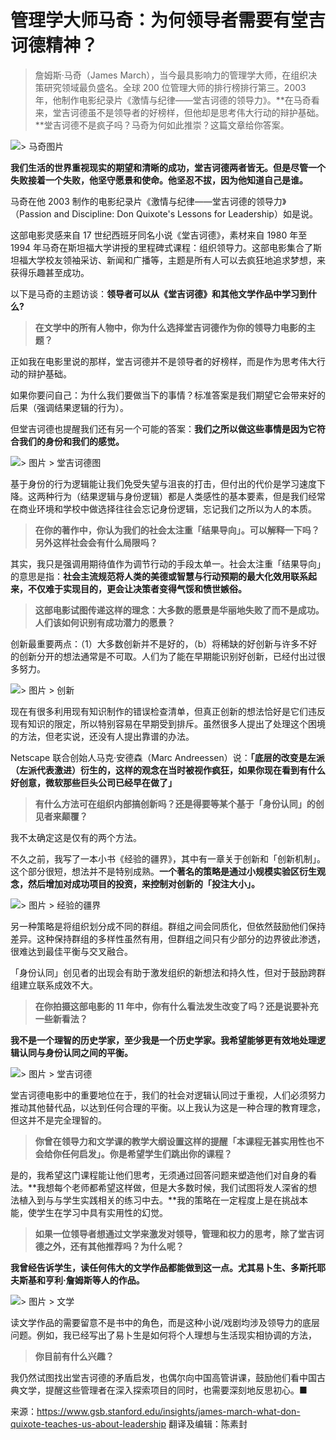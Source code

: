 
# 管理学大师马奇：为何领导者需要有堂吉诃德精神？



> 詹姆斯·马奇（James March），当今最具影响力的管理学大师，在组织决策研究领域最负盛名。全球 200 位管理大师的排行榜排行第三。2003 年，他制作电影纪录片《激情与纪律——堂吉诃德的领导力》。**在马奇看来，堂吉诃德虽不是领导者的好榜样，但他却是思考伟大行动的辩护基础。**堂吉诃德不是疯子吗？马奇为何如此推崇？这篇文章给你答案。

![> 马奇图片](https://mmbiz.qlogo.cn/mmbiz_jpg/ice5enJHe2Tj8kHp55PEVN8qTDym6zia1lianpBY9r0pEVy84PH7LRbm83DldviadFw9JI2nKG3Ac2aMib1qwX3kJ1w/0?wx_fmt=jpeg)


**我们生活的世界重视现实的期望和清晰的成功，堂吉诃德两者皆无。但是尽管一个失败接着一个失败，他坚守愿景和使命。他坚忍不拔，因为他知道自己是谁。**

马奇在他 2003 制作的电影纪录片《激情与纪律——堂吉诃德的领导力》（Passion and Discipline: Don Quixote's Lessons for Leadership）如是说。


这部电影灵感来自 17 世纪西班牙同名小说《堂吉诃德》，素材来自 1980 年至 1994 年马奇在斯坦福大学讲授的里程碑式课程：组织领导力。这部电影集合了斯坦福大学校友领袖采访、新闻和广播等，主题是所有人可以去疯狂地追求梦想，来获得乐趣甚至成功。

以下是马奇的主题访谈：**领导者可以从《堂吉诃德》和其他文学作品中学习到什么?**

> **在文学中的所有人物中，你为什么选择堂吉诃德作为你的领导力电影的主题？**


正如我在电影里说的那样，堂吉诃德并不是领导者的好榜样，而是作为思考伟大行动的辩护基础。

如果你要问自己：为什么我们要做当下的事情？标准答案是我们期望它会带来好的后果（强调结果逻辑的行为）。

但堂吉诃德也提醒我们还有另一个可能的答案：**我们之所以做这些事情是因为它符合我们的身份和我们的感觉。**


![> 图片 > 堂吉诃德图](https://mmbiz.qlogo.cn/mmbiz_jpg/ice5enJHe2Tj8kHp55PEVN8qTDym6zia1lzib2JXiahedGtypWp47KtZrH7tUGZ0BOvGjUmPPa5fLIVT48gqj73ITQ/0?wx_fmt=jpeg)

基于身份的行为逻辑能让我们免受失望与沮丧的打击，但付出的代价是学习速度下降。这两种行为（结果逻辑与身份逻辑）都是人类感性的基本要素，但是我们经常在商业环境和学校中做选择往往会忘记身份逻辑，忘记我们之所以为人的本质。



> **在你的著作中，你认为我们的社会太注重「结果导向」。可以解释一下吗？另外这样社会会有什么局限吗？**

其实，我只是强调用期待值作为调节行动的手段太单一。社会太注重「结果导向」的意思是指：**社会主流规范将人类的美德或智慧与行动预期的最大化效用联系起来，不仅难于实现目的，更会让决策者变得气馁和愤世嫉俗。**

> **这部电影试图传递这样的理念：大多数的愿景是华丽地失败了而不是成功。人们该如何识别有成功潜力的愿景？**

创新最重要两点：（1）大多数创新并不是好的，（b）将稀缺的好创新与许多不好的创新分开的想法通常是不可取。人们为了能在早期能识别好创新，已经付出过很多努力。

![> 图片 > 创新](https://mmbiz.qlogo.cn/mmbiz_jpg/ice5enJHe2Tj8kHp55PEVN8qTDym6zia1lQ4luSL5oR0kuVzSQJe5qr9rprpKER4lfdXUrIphpY2BuiaKtn1jg6AA/0?wx_fmt=jpeg)

现在有很多利用现有知识制作的错误检查清单，但真正创新的想法恰好是它们违反现有知识的限定，所以特别容易在早期受到排斥。虽然很多人提出了处理这个困境的方法，但老实说，还没有人提出靠谱的办法。

Netscape 联合创始人马克·安德森（Marc Andreessen）说：**「底层的改变是左派（左派代表激进）衍生的，这样的观念在当时被视作疯狂，如果你现在看到有什么好创意，微软那些巨头公司已经早在做了」**

> **有什么方法可在组织内部搞创新吗？还是得要等某个基于「身份认同」的创见者来颠覆？**

我不太确定这是仅有的两个方法。

不久之前，我写了一本小书《经验的疆界》，其中有一章关于创新和「创新机制」。这个部分很短，想法并不是特别成熟。**一个著名的策略是通过小规模实验区衍生观念，然后增加对成功项目的投资，来控制对创新的「投注大小」。**

![> 图片 > 经验的疆界](https://mmbiz.qlogo.cn/mmbiz_jpg/ice5enJHe2Tj8kHp55PEVN8qTDym6zia1lr7novcnp8sIic6uicxgEPZglKStvlEcpSC4VG9qnK2aEaaJNgqsKJh2A/0?wx_fmt=jpeg)

另一种策略是将组织划分成不同的群组。群组之间会同质化，但依然鼓励他们保持差异。这种保持群组的多样性虽然有用，但群组之间只有少部分的边界彼此渗透，很难达到最佳平衡与交叉融合。

「身份认同」创见者的出现会有助于激发组织的新想法和持久性，但对于鼓励跨群组建立联系成效不大。

> **在你拍摄这部电影的 11 年中，你有什么看法发生改变了吗？还是说要补充一些新看法？**


**我不是一个理智的历史学家，至少我是一个历史学家。我希望能够更有效地处理逻辑认同与身份认同之间的平衡。**

![> 图片 > 堂吉诃德](https://mmbiz.qlogo.cn/mmbiz_jpg/ice5enJHe2Tj8kHp55PEVN8qTDym6zia1lp0iaSE83pf9aQ71tcEEf6hVoGYxLsNhBdDmAm64KsicMoL0Td0MQkmfg/0?wx_fmt=jpeg)

堂吉诃德电影中的重要地位在于，我们的社会对逻辑认同过于重视，人们必须努力推动其他替代品，以达到任何合理的平衡。以上我认为这是一种合理的教育理念，但这并不是完全理智的。

> **你曾在领导力和文学课的教学大纲设置这样的提醒「本课程无甚实用性也不会给你任何启发」。你是希望学生们跳出你的课程？**

是的，我希望这门课程能让他们思考，无须通过回答问题来塑造他们对自身的看法。**我想每个老师都希望这样做，但是大多数时候，我们试图将发人深省的想法植入到与与学生实践相关的练习中去。**我的策略在一定程度上是在挑战本能，使学生在学习中具有实用性的幻觉。

> **如果一位领导者想通过文学来激发对领导，管理和权力的思考，除了堂吉诃德之外，还有其他推荐吗？为什么呢？**


**我曾经告诉学生，读任何伟大的文学作品都能做到这一点。尤其易卜生、多斯托耶夫斯基和亨利·詹姆斯等人的作品。**

![> 图片 > 文学](https://mmbiz.qlogo.cn/mmbiz_jpg/ice5enJHe2Tj8kHp55PEVN8qTDym6zia1l6icYB4tIXxVrtg3sb0XsMuDPCSSoCCCeF6F5ynaH1IIEcPktALgh0sw/0?wx_fmt=jpeg)

读文学作品的需要留意不是书中的角色，而是这种小说/戏剧均涉及领导力的底层问题。例如，我已经写出了易卜生是如何将个人理想与生活现实相协调的方法，

> **你目前有什么兴趣？**

我仍然试图找出堂吉诃德的矛盾启发，也偶尔向中国高管讲课，鼓励他们看中国古典文学，提醒这些管理者在深入探索项目的同时，也需要深刻地反思初心。■



来源：https://www.gsb.stanford.edu/insights/james-march-what-don-quixote-teaches-us-about-leadership
翻译及编辑：陈素封


